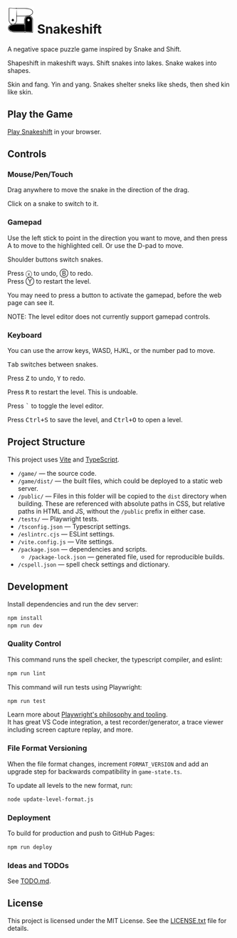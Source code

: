 # <img src="./game/public/graphics/yin-yang-larger-sneks-180px.png" height="60"> Snakeshift

A negative space puzzle game inspired by Snake and Shift.

Shapeshift in makeshift ways. Shift snakes into lakes. Snake wakes into shapes.

Skin and fang. Yin and yang. Snakes shelter sneks like sheds, then shed kin like skin.

## Play the Game

[Play Snakeshift](https://1j01.github.io/snakeshift/) in your browser.

## Controls

### Mouse/Pen/Touch

Drag anywhere to move the snake in the direction of the drag.

Click on a snake to switch to it.

### Gamepad

Use the left stick to point in the direction you want to move, and then press A to move to the highlighted cell.
Or use the D-pad to move.

Shoulder buttons switch snakes.

Press ⓧ to undo, Ⓑ to redo.  
Press Ⓨ to restart the level.

You may need to press a button to activate the gamepad, before the web page can see it.

NOTE: The level editor does not currently support gamepad controls.

### Keyboard

You can use the arrow keys, WASD, HJKL, or the number pad to move.

<kbd>Tab</kbd> switches between snakes.

Press <kbd>Z</kbd> to undo, <kbd>Y</kbd> to redo.

Press <kbd>R</kbd> to restart the level. This is undoable.

Press <kbd>`</kbd> to toggle the level editor.

Press <kbd>Ctrl+S</kbd> to save the level, and <kbd>Ctrl+O</kbd> to open a level.

## Project Structure

This project uses [Vite](https://vitejs.dev/) and [TypeScript](https://www.typescriptlang.org/).

- `/game/` — the source code.
- `/game/dist/` — the built files, which could be deployed to a static web server.
- `/public/`  — Files in this folder will be copied to the `dist` directory when building. These are referenced with absolute paths in CSS, but relative paths in HTML and JS, without the `/public` prefix in either case.
- `/tests/` — Playwright tests.
- `/tsconfig.json` — Typescript settings.
- `/eslintrc.cjs` — ESLint settings.
- `/vite.config.js` — Vite settings.
- `/package.json` — dependencies and scripts.
  - `/package-lock.json` — generated file, used for reproducible builds.
- `/cspell.json` — spell check settings and dictionary.

## Development

Install dependencies and run the dev server:

```sh
npm install
npm run dev
```

### Quality Control

This command runs the spell checker, the typescript compiler, and eslint:

```sh
npm run lint
```

This command will run tests using Playwright:

```sh
npm run test
```

Learn more about [Playwright's philosophy and tooling](https://playwright.dev/docs/best-practices).  
It has great VS Code integration, a test recorder/generator, a trace viewer including screen capture replay, and more.

### File Format Versioning

When the file format changes, increment `FORMAT_VERSION` and add an upgrade step for backwards compatibility in `game-state.ts`.

To update all levels to the new format, run:

```sh
node update-level-format.js
```

### Deployment

To build for production and push to GitHub Pages:
```sh
npm run deploy
```

### Ideas and TODOs

See [TODO.md](./TODO.md).

## License

This project is licensed under the MIT License. See the [LICENSE.txt](./LICENSE.txt) file for details.


